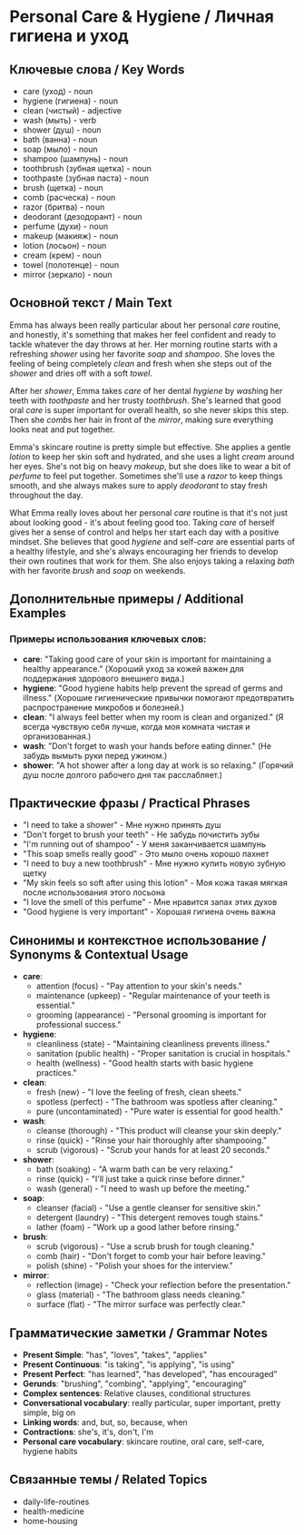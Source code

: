 # Personal Care & Hygiene / Личная гигиена и уход

## Ключевые слова / Key Words
- care (уход) - noun
- hygiene (гигиена) - noun
- clean (чистый) - adjective
- wash (мыть) - verb
- shower (душ) - noun
- bath (ванна) - noun
- soap (мыло) - noun
- shampoo (шампунь) - noun
- toothbrush (зубная щетка) - noun
- toothpaste (зубная паста) - noun
- brush (щетка) - noun
- comb (расческа) - noun
- razor (бритва) - noun
- deodorant (дезодорант) - noun
- perfume (духи) - noun
- makeup (макияж) - noun
- lotion (лосьон) - noun
- cream (крем) - noun
- towel (полотенце) - noun
- mirror (зеркало) - noun

## Основной текст / Main Text

Emma has always been really particular about her personal *care* routine, and honestly, it's something that makes her feel confident and ready to tackle whatever the day throws at her. Her morning routine starts with a refreshing *shower* using her favorite *soap* and *shampoo*. She loves the feeling of being completely *clean* and fresh when she steps out of the *shower* and dries off with a soft *towel*.

After her *shower*, Emma takes *care* of her dental *hygiene* by *wash*ing her teeth with *toothpaste* and her trusty *toothbrush*. She's learned that good oral *care* is super important for overall health, so she never skips this step. Then she *comb*s her hair in front of the *mirror*, making sure everything looks neat and put together.

Emma's skincare routine is pretty simple but effective. She applies a gentle *lotion* to keep her skin soft and hydrated, and she uses a light *cream* around her eyes. She's not big on heavy *makeup*, but she does like to wear a bit of *perfume* to feel put together. Sometimes she'll use a *razor* to keep things smooth, and she always makes sure to apply *deodorant* to stay fresh throughout the day.

What Emma really loves about her personal *care* routine is that it's not just about looking good - it's about feeling good too. Taking *care* of herself gives her a sense of control and helps her start each day with a positive mindset. She believes that good *hygiene* and self-*care* are essential parts of a healthy lifestyle, and she's always encouraging her friends to develop their own routines that work for them. She also enjoys taking a relaxing *bath* with her favorite *brush* and *soap* on weekends.

## Дополнительные примеры / Additional Examples

### Примеры использования ключевых слов:
- **care**: "Taking good care of your skin is important for maintaining a healthy appearance." (Хороший уход за кожей важен для поддержания здорового внешнего вида.)
- **hygiene**: "Good hygiene habits help prevent the spread of germs and illness." (Хорошие гигиенические привычки помогают предотвратить распространение микробов и болезней.)
- **clean**: "I always feel better when my room is clean and organized." (Я всегда чувствую себя лучше, когда моя комната чистая и организованная.)
- **wash**: "Don't forget to wash your hands before eating dinner." (Не забудь вымыть руки перед ужином.)
- **shower**: "A hot shower after a long day at work is so relaxing." (Горячий душ после долгого рабочего дня так расслабляет.)

## Практические фразы / Practical Phrases

- "I need to take a shower" - Мне нужно принять душ
- "Don't forget to brush your teeth" - Не забудь почистить зубы
- "I'm running out of shampoo" - У меня заканчивается шампунь
- "This soap smells really good" - Это мыло очень хорошо пахнет
- "I need to buy a new toothbrush" - Мне нужно купить новую зубную щетку
- "My skin feels so soft after using this lotion" - Моя кожа такая мягкая после использования этого лосьона
- "I love the smell of this perfume" - Мне нравится запах этих духов
- "Good hygiene is very important" - Хорошая гигиена очень важна

## Синонимы и контекстное использование / Synonyms & Contextual Usage

- **care**: 
  - attention (focus) - "Pay attention to your skin's needs."
  - maintenance (upkeep) - "Regular maintenance of your teeth is essential."
  - grooming (appearance) - "Personal grooming is important for professional success."
- **hygiene**: 
  - cleanliness (state) - "Maintaining cleanliness prevents illness."
  - sanitation (public health) - "Proper sanitation is crucial in hospitals."
  - health (wellness) - "Good health starts with basic hygiene practices."
- **clean**: 
  - fresh (new) - "I love the feeling of fresh, clean sheets."
  - spotless (perfect) - "The bathroom was spotless after cleaning."
  - pure (uncontaminated) - "Pure water is essential for good health."
- **wash**: 
  - cleanse (thorough) - "This product will cleanse your skin deeply."
  - rinse (quick) - "Rinse your hair thoroughly after shampooing."
  - scrub (vigorous) - "Scrub your hands for at least 20 seconds."
- **shower**: 
  - bath (soaking) - "A warm bath can be very relaxing."
  - rinse (quick) - "I'll just take a quick rinse before dinner."
  - wash (general) - "I need to wash up before the meeting."
- **soap**: 
  - cleanser (facial) - "Use a gentle cleanser for sensitive skin."
  - detergent (laundry) - "This detergent removes tough stains."
  - lather (foam) - "Work up a good lather before rinsing."
- **brush**: 
  - scrub (vigorous) - "Use a scrub brush for tough cleaning."
  - comb (hair) - "Don't forget to comb your hair before leaving."
  - polish (shine) - "Polish your shoes for the interview."
- **mirror**: 
  - reflection (image) - "Check your reflection before the presentation."
  - glass (material) - "The bathroom glass needs cleaning."
  - surface (flat) - "The mirror surface was perfectly clear."

## Грамматические заметки / Grammar Notes

- **Present Simple**: "has", "loves", "takes", "applies"
- **Present Continuous**: "is taking", "is applying", "is using"
- **Present Perfect**: "has learned", "has developed", "has encouraged"
- **Gerunds**: "brushing", "combing", "applying", "encouraging"
- **Complex sentences**: Relative clauses, conditional structures
- **Conversational vocabulary**: really particular, super important, pretty simple, big on
- **Linking words**: and, but, so, because, when
- **Contractions**: she's, it's, don't, I'm
- **Personal care vocabulary**: skincare routine, oral care, self-care, hygiene habits

## Связанные темы / Related Topics

- daily-life-routines
- health-medicine
- home-housing

